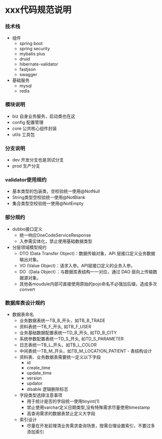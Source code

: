 # xxx代码规范说明

### 技术栈
  - 组件
    - spring boot
    - spring security
    - mybatis plus
    - druid
    - hibernate-validator
    - fastjson
    - swagger
  - 基础服务
    - mysql
    - redis

### 模块说明
  - biz 自身业务服务，启动类也在这
  - config 配置管理
  - core 公共核心组件封装
  - utils 工具包
  
### 分支说明
  - dev 开发分支也是测试分支
  - prod 生产分支
  
### validator使用规约
  - 基本类型的包装类，空校验统一使用@NotNull
  - String类型空校验统一使用@NotBlank
  - 集合类型空校验统一使用@NotEmpty 

### 部分规约
  - dubbo接口定义
    - 统一响应OneCodeServiceResponse
    - 入参需实体化，禁止使用基础数据类型
  - 分层领域模型规约
    - DTO (Data Transfer Object)：数据传输对象，API 层接口定义业务数据输出对象。
    - VO (Value Object)：请求入参。API层接口定义的业务入参。
    - DO（Data Object）：与数据库表结构一一对应，通过 DAO 层向上传输数据源对象。
    - 其他各moudule内部可直接使用原始的pojo命名不必强加后缀，造成多次convert

### 数据库表设计规约
   - 数据表命名
      - 业务数据表统一TB_B_开头，如TB_B_TRADE
      - 资料表统一TB_F_开头, 如TB_F_USER
      - 业务基础数据配置表统一TD_B_开头, 如TD_B_CITY
      - 系统参数配置表统一TD_S_开头, 如TD_S_PARAMETER
      - 日志表统一TB_L_开头，如TB_L_COLOR
      - 中间表统一TB_M_开头，如TB_M_LOCATION_PATIENT
    - 表结构设计
      - 资料表、业务数据表需要统一定义以下字段
        - id
        - create_time
        - update_time
        - version
        - updator
        - disable 逻辑删除标志
      - 字段类型选择注意事项
        - 用于统计是否的字段统一使用tinyint(1)
        - 禁止使用varchar定义日期类型,没有特殊需求尽量使用timestamp
        - 高查询需求的数据表禁止定义大字段
      - 索引设计
        - 尽量在开发前理清业务需求查询场景，按需合理设置索引，不要过多添加索引
